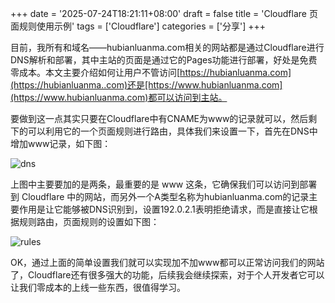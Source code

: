 +++
date = '2025-07-24T18:21:11+08:00'
draft = false
title = 'Cloudflare 页面规则使用示例'
tags = ['Cloudflare']
categories = ['分享']
+++

目前，我所有和域名——hubianluanma.com相关的网站都是通过Cloudflare进行DNS解析和部署，其中主站的页面是通过它的Pages功能进行部署，好处是免费零成本。本文主要介绍如何让用户不管访问[https://hubianluanma.com](https://hubianluanma..com)还是[https://www.hubianluanma.com](https://www.hubianluanma.com)都可以访问到主站。

要做到这一点其实只要在Cloudflare中有CNAME为www的记录就可以，然后剩下的可以利用它的一个页面规则进行路由，具体我们来设置一下，首先在DNS中增加www记录，如下图：

![dns](https://file.hubianluanma.com/u/7SrSUH.png)

上图中主要要加的是两条，最重要的是 www 这条，它确保我们可以访问到部署到 Cloudflare 中的网站，而另外一个A类型名称为hubianluanma.com的记录主要作用是让它能够被DNS识别到，设置192.0.2.1表明拒绝请求，而是直接让它根据规则路由，页面规则的设置如下图：

![rules](https://file.hubianluanma.com/u/aNRYPL.png)

OK，通过上面的简单设置我们就可以实现加不加www都可以正常访问我们的网站了，Cloudflare还有很多强大的功能，后续我会继续探索，对于个人开发者它可以让我们零成本的上线一些东西，很值得学习。

